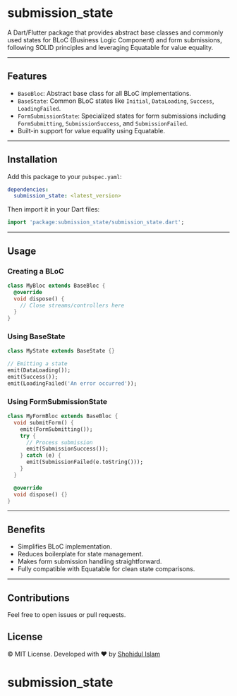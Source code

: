 # submission_state

A Dart/Flutter package that provides abstract base classes and commonly used states for BLoC (Business Logic Component) and form submissions, following SOLID principles and leveraging Equatable for value equality.

---

## Features

* `BaseBloc`: Abstract base class for all BLoC implementations.
* `BaseState`: Common BLoC states like `Initial`, `DataLoading`, `Success`, `LoadingFailed`.
* `FormSubmissionState`: Specialized states for form submissions including `FormSubmitting`, `SubmissionSuccess`, and `SubmissionFailed`.
* Built-in support for value equality using Equatable.

---

## Installation

Add this package to your `pubspec.yaml`:

```yaml
dependencies:
  submission_state: <latest_version>
```

Then import it in your Dart files:

```dart
import 'package:submission_state/submission_state.dart';
```

---

## Usage

### Creating a BLoC

```dart
class MyBloc extends BaseBloc {
  @override
  void dispose() {
    // Close streams/controllers here
  }
}
```

### Using BaseState

```dart
class MyState extends BaseState {}

// Emitting a state
emit(DataLoading());
emit(Success());
emit(LoadingFailed('An error occurred'));
```

### Using FormSubmissionState

```dart
class MyFormBloc extends BaseBloc {
  void submitForm() {
    emit(FormSubmitting());
    try {
      // Process submission
      emit(SubmissionSuccess());
    } catch (e) {
      emit(SubmissionFailed(e.toString()));
    }
  }

  @override
  void dispose() {}
}
```

---

## Benefits

* Simplifies BLoC implementation.
* Reduces boilerplate for state management.
* Makes form submission handling straightforward.
* Fully compatible with Equatable for clean state comparisons.

---

## Contributions

Feel free to open issues or pull requests.

## License

© MIT License. Developed with ❤️ by [Shohidul Islam](https://github.com/ShohidulProgrammer)
# submission_state
